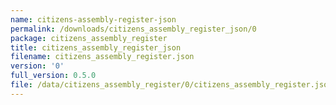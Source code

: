 ```yaml
---
name: citizens-assembly-register-json
permalink: /downloads/citizens_assembly_register_json/0
package: citizens_assembly_register
title: citizens_assembly_register_json
filename: citizens_assembly_register.json
version: '0'
full_version: 0.5.0
file: /data/citizens_assembly_register/0/citizens_assembly_register.json
---
```

